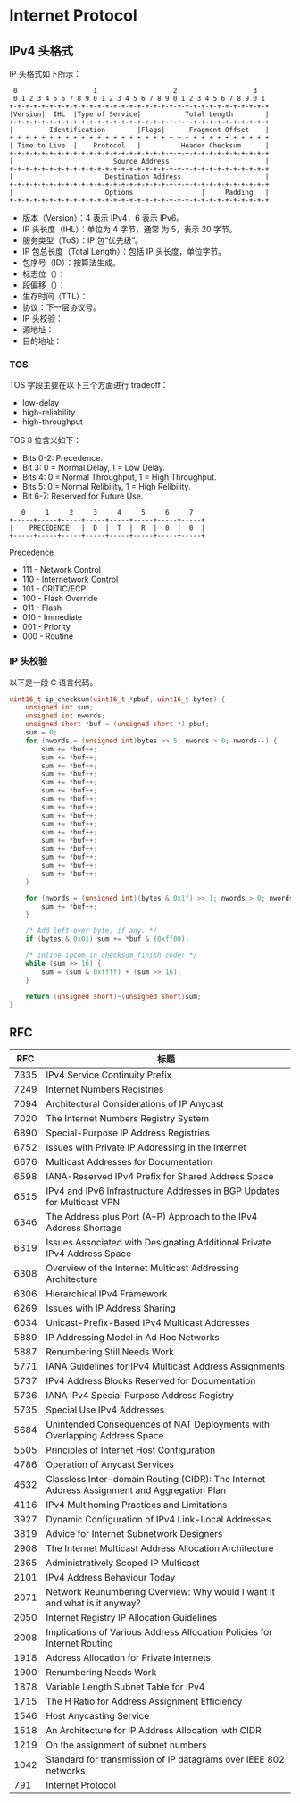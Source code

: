 # Internet Protocol

## IPv4 头格式
IP 头格式如下所示：

```
 0                   1                   2                   3
 0 1 2 3 4 5 6 7 8 9 0 1 2 3 4 5 6 7 8 9 0 1 2 3 4 5 6 7 8 9 0 1
+-+-+-+-+-+-+-+-+-+-+-+-+-+-+-+-+-+-+-+-+-+-+-+-+-+-+-+-+-+-+-+-+
|Version|  IHL  |Type of Service|           Total Length        |
+-+-+-+-+-+-+-+-+-+-+-+-+-+-+-+-+-+-+-+-+-+-+-+-+-+-+-+-+-+-+-+-+
|         Identification        |Flags|      Fragment Offset    |
+-+-+-+-+-+-+-+-+-+-+-+-+-+-+-+-+-+-+-+-+-+-+-+-+-+-+-+-+-+-+-+-+
| Time to Live  |    Protocol   |          Header Checksum      |
+-+-+-+-+-+-+-+-+-+-+-+-+-+-+-+-+-+-+-+-+-+-+-+-+-+-+-+-+-+-+-+-+
|                         Source Address                        |
+-+-+-+-+-+-+-+-+-+-+-+-+-+-+-+-+-+-+-+-+-+-+-+-+-+-+-+-+-+-+-+-+
|                       Destination Address                     |
+-+-+-+-+-+-+-+-+-+-+-+-+-+-+-+-+-+-+-+-+-+-+-+-+-+-+-+-+-+-+-+-+
|                       Options                 |     Padding   |
+-+-+-+-+-+-+-+-+-+-+-+-+-+-+-+-+-+-+-+-+-+-+-+-+-+-+-+-+-+-+-+-+
```

- 版本（Version）：4 表示 IPv4，6 表示 IPv6。
- IP 头长度（IHL）：单位为 4 字节，通常 为 5，表示 20 字节。
- 服务类型（ToS）：IP 包“优先级”。
- IP 包总长度（Total Length）：包括 IP 头长度，单位字节。
- 包序号（ID）：按算法生成。
- 标志位（）：
- 段偏移（）：
- 生存时间（TTL）：
- 协议：下一层协议号。
- IP 头校验：
- 源地址：
- 目的地址：

### TOS

TOS 字段主要在以下三个方面进行 tradeoff：

- low-delay
- high-reliability 
- high-throughput 

TOS 8 位含义如下：

- Bits 0-2: Precedence.
- Bit 3: 0 = Normal Delay, 1 = Low Delay.
- Bits 4: 0 = Normal Throughput, 1 = High Throughput.
- Bits 5: 0 = Normal Relibility, 1 = High Relibility.
- Bit 6-7: Reserved for Future Use.  

```
   0     1     2     3     4     5     6     7
+-----+-----+-----+-----+-----+-----+-----+-----+
|    PRECEDENCE   |  D  |  T  |  R  |  0  |  0  |
+-----+-----+-----+-----+-----+-----+-----+-----+
```

Precedence

- 111 - Network Control
- 110 - Internetwork Control
- 101 - CRITIC/ECP
- 100 - Flash Override
- 011 - Flash
- 010 - Immediate
- 001 - Priority
- 000 - Routine  

### IP 头校验

以下是一段 C 语言代码。
```c
uint16_t ip_checksum(uint16_t *pbuf, uint16_t bytes) {
    unsigned int sum;
    unsigned int nwords;
    unsigned short *buf = (unsigned short *) pbuf;
    sum = 0;
    for (nwords = (unsigned int)bytes >> 5; nwords > 0; nwords--) {
        sum += *buf++;
        sum += *buf++;
        sum += *buf++;
        sum += *buf++;
        sum += *buf++;
        sum += *buf++;
        sum += *buf++;
        sum += *buf++;
        sum += *buf++;
        sum += *buf++;
        sum += *buf++;
        sum += *buf++;
        sum += *buf++;
        sum += *buf++;
        sum += *buf++;
        sum += *buf++;
    }

    for (nwords = (unsigned int)(bytes & 0x1f) >> 1; nwords > 0; nwords--) {
        sum += *buf++;
    }

    /* Add left-over byte, if any. */
    if (bytes & 0x01) sum += *buf & (0xff00);

    /* inline ipcom_in_checksum_finish code: */
    while (sum >> 16) {
        sum = (sum & 0xffff) + (sum >> 16);
    }

    return (unsigned short)~(unsigned short)sum;
}
```


## RFC

RFC|标题
---|---
7335|IPv4 Service Continuity Prefix
7249|Internet Numbers Registries
7094|Architectural Considerations of IP Anycast
7020|The Internet Numbers Registry System
6890|Special-Purpose IP Address Registries
6752|Issues with Private IP Addressing in the Internet
6676|Multicast Addresses for Documentation
6598|IANA-Reserved IPv4 Prefix for Shared Address Space
6515|IPv4 and IPv6 Infrastructure Addresses in BGP Updates for Multicast VPN
6346|The Address plus Port (A+P) Approach to the IPv4 Address Shortage
6319|Issues Associated with Designating Additional Private IPv4 Address Space
6308|Overview of the Internet Multicast Addressing Architecture
6306|Hierarchical IPv4 Framework
6269|Issues with IP Address Sharing
6034|Unicast-Prefix-Based IPv4 Multicast Addresses
5889|IP Addressing Model in Ad Hoc Networks
5887|Renumbering Still Needs Work
5771|IANA Guidelines for IPv4 Multicast Address Assignments
5737|IPv4 Address Blocks Reserved for Documentation
5736|IANA IPv4 Special Purpose Address Registry
5735|Special Use IPv4 Addresses
5684|Unintended Consequences of NAT Deployments with Overlapping Address Space
5505|Principles of Internet Host Configuration
4786|Operation of Anycast Services
4632|Classless Inter-domain Routing (CIDR): The Internet Address Assignment and Aggregation Plan
4116|IPv4 Multihoming Practices and Limitations
3927|Dynamic Configuration of IPv4 Link-Local Addresses
3819|Advice for Internet Subnetwork Designers
2908|The Internet Multicast Address Allocation Architecture
2365|Administratively Scoped IP Multicast
2101|IPv4 Address Behaviour Today
2071|Network Reunumbering Overview: Why would I want it and what is it anyway?
2050|Internet Registry IP Allocation Guidelines
2008|Implications of Various Address Allocation Policies for Internet Routing
1918|Address Allocation for Private Internets
1900|Renumbering Needs Work
1878|Variable Length Subnet Table for IPv4
1715|The H Ratio for Address Assignment Efficiency
1546|Host Anycasting Service
1518|An Architecture for IP Address Allocation iwth CIDR
1219|On the assignment of subnet numbers
1042|Standard for transmission of IP datagrams over IEEE 802 networks
791 |Internet Protocol
